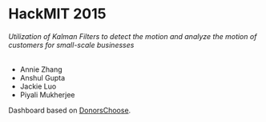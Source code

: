 # HackMIT 2015

###### Utilization of Kalman Filters to detect the motion and analyze the motion of customers for small-scale businesses

- Annie Zhang
- Anshul Gupta
- Jackie Luo
- Piyali Mukherjee

Dashboard based on [DonorsChoose](https://github.com/adilmoujahid/DonorsChoose_Visualization/blob/master/requirements.txt).